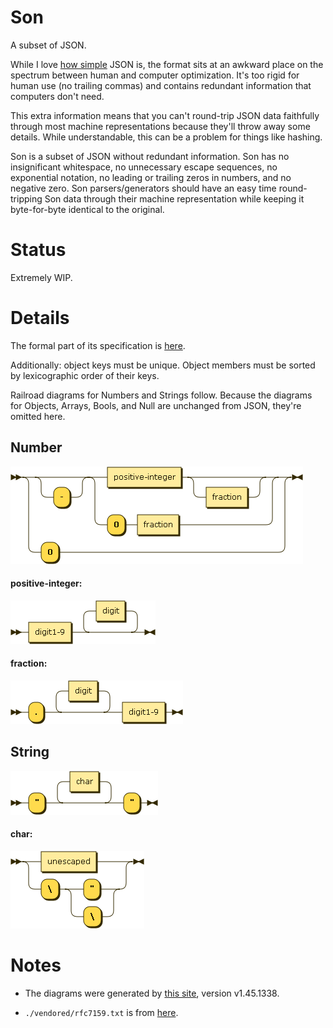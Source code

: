 # Son

A subset of JSON.

While I love [how simple](http://json.org/) JSON is, the format sits at an awkward place on the spectrum between human and computer optimization. It's too rigid for human use (no trailing commas) and contains redundant information that computers don't need.

This extra information means that you can't round-trip JSON data faithfully through most machine representations because they'll throw away some details. While understandable, this can be a problem for things like hashing.

Son is a subset of JSON without redundant information. Son has no insignificant whitespace, no unnecessary escape sequences, no exponential notation, no leading or trailing zeros in numbers, and no negative zero. Son parsers/generators should have an easy time round-tripping Son data through their machine representation while keeping it byte-for-byte identical to the original.

# Status

Extremely WIP.

# Details

The formal part of its specification is [here](son.ebnf).

Additionally: object keys must be unique. Object members must be sorted by lexicographic order of their keys.

Railroad diagrams for Numbers and Strings follow. Because the diagrams for Objects, Arrays, Bools, and Null are unchanged from JSON, they're omitted here.

## Number

![Number](./diagram/number.png)

#### positive-integer:

![Positive Integer](./diagram/positive-integer.png)

#### fraction:

![Fraction](./diagram/fraction.png)

## String

![String](./diagram/string.png)

#### char:

![Char](./diagram/char.png)

# Notes

+ The diagrams were generated by [this site](http://www.bottlecaps.de/rr/ui), version v1.45.1338.

+ `./vendored/rfc7159.txt` is from [here](https://tools.ietf.org/rfc/rfc7159.txt).
